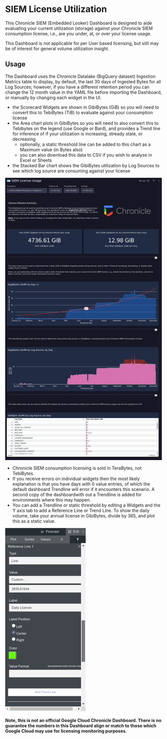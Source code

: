 # SIEM License Utilization

This Chronicle SIEM (Embedded Looker) Dashboard is designed to aide evaluating your current utilization (storage) against your Chronicle SIEM consumption license, i.e., are you under, at, or over your license usage.

This Dashboard is not applicable for per User based licensing, but still may be of interest for general volume utilization insight.

## Usage

The Dashboard uses the Chronicle Datalake (BigQuery dataset) Ingestion Metrics table to display, by default, the last 30 days of Ingested Bytes for all Log Sources; however, if you have a different retention period you can change the 12 month value in the YAML file before importing the Dashboard, or manually by changing each widget in the UI.

- the Scorecard Widgets are shown in GibiBytes (GiB) so you will need to convert this to TebiBytes (TiB) to evaluate against your consumption license
- the Area chart plots in GibiBytes so you will need to also convert this to Tebibytes on the legend (use Google or Bard), and provides a Trend line for inference of if your utilization is increasing, stready state, or decreasing
	- optionally, a static threshold line can be added to this chart as a Maximum value (in Bytes also)
	- you can also download this data to CSV if you wish to analyse in Excel or Sheets
- the Stacked Bar chart shows the GibiBytes utilization by Log Sources to see which log source are consuming against your license

![Chronicle SIEM License Usage Dashboard](siem_license_usage.png)

- Chronicle SIEM consumption licensing is sold in TeraBytes, not TebiBytes. 
- If you receive errors on individual widgets then the most likely explanation is that you have days with 0 value entries, of which the default dashboard Trendline will error if it encounters this scenario.  A second copy of the dashboardwith out a Trendline is added for environments where this may happen.
- You can add a Trendline or static threshold by editing a Widgets and the Y axis tab to add a Reference Line or Trend Line.  To show the daily volume, take your annual license in GibiBytes, divide by 365, and plot this as a static value.

![Chronicle SIEM License Usage Dashboard](siem_license_usage_threshold.png)


__Note, this is not an official Google Cloud Chronicle Dashboard.  There is no guarantee the numbers in this Dashboard align or match to those which Google Cloud may use for licensing monitoring purposes.__
